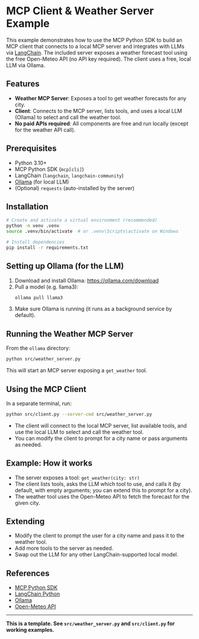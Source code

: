 # MCP Client & Weather Server Example

This example demonstrates how to use the MCP Python SDK to build an MCP client that connects to a local MCP server and integrates with LLMs via [LangChain](https://python.langchain.com/). The included server exposes a weather forecast tool using the free Open-Meteo API (no API key required). The client uses a free, local LLM via Ollama.

## Features
- **Weather MCP Server**: Exposes a tool to get weather forecasts for any city.
- **Client**: Connects to the MCP server, lists tools, and uses a local LLM (Ollama) to select and call the weather tool.
- **No paid APIs required**: All components are free and run locally (except for the weather API call).

## Prerequisites
- Python 3.10+
- MCP Python SDK (`mcp[cli]`)
- LangChain (`langchain`, `langchain-community`)
- [Ollama](https://ollama.com/) (for local LLM)
- (Optional) `requests` (auto-installed by the server)

## Installation

```bash
# Create and activate a virtual environment (recommended)
python -m venv .venv
source .venv/bin/activate  # or .venv\Scripts\activate on Windows

# Install dependencies
pip install -r requirements.txt
```

## Setting up Ollama (for the LLM)
1. Download and install Ollama: https://ollama.com/download
2. Pull a model (e.g. llama3):
   ```bash
   ollama pull llama3
   ```
3. Make sure Ollama is running (it runs as a background service by default).

## Running the Weather MCP Server
From the `ollama` directory:
```bash
python src/weather_server.py
```
This will start an MCP server exposing a `get_weather` tool.

## Using the MCP Client
In a separate terminal, run:
```bash
python src/client.py --server-cmd src/weather_server.py
```
- The client will connect to the local MCP server, list available tools, and use the local LLM to select and call the weather tool.
- You can modify the client to prompt for a city name or pass arguments as needed.

## Example: How it works
- The server exposes a tool: `get_weather(city: str)`
- The client lists tools, asks the LLM which tool to use, and calls it (by default, with empty arguments; you can extend this to prompt for a city).
- The weather tool uses the Open-Meteo API to fetch the forecast for the given city.

## Extending
- Modify the client to prompt the user for a city name and pass it to the weather tool.
- Add more tools to the server as needed.
- Swap out the LLM for any other LangChain-supported local model.

## References
- [MCP Python SDK](https://github.com/modelcontextprotocol/python-sdk)
- [LangChain Python](https://python.langchain.com/)
- [Ollama](https://ollama.com/)
- [Open-Meteo API](https://open-meteo.com/)

---

**This is a template. See `src/weather_server.py` and `src/client.py` for working examples.** 